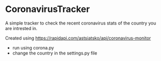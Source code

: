 # CoronavirusTracker

A simple tracker to check the recent coronavirus stats of the country you are intrested in.

Created using https://rapidapi.com/astsiatsko/api/coronavirus-monitor

- run using corona.py
- change the country in the settings.py file
